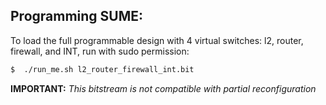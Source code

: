 ## Programming SUME:

To load the full programmable design with 4 virtual switches: l2, router, firewall, and INT, run with sudo permission:

```sh
$  ./run_me.sh l2_router_firewall_int.bit
```

**IMPORTANT:** *This bitstream is not compatible with partial reconfiguration*
